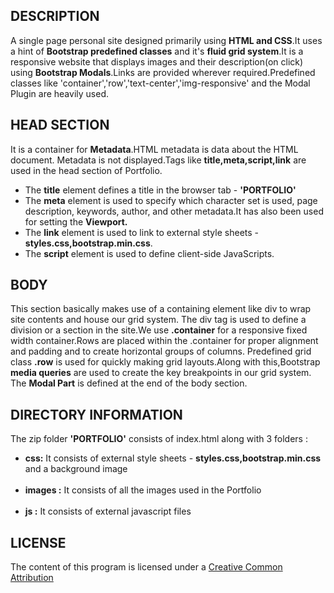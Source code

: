 ## DESCRIPTION

A single page personal site designed primarily using **HTML and CSS**.It uses a hint of **Bootstrap predefined classes** and it's **fluid grid system**.It is a responsive website that displays images and their description(on click) using **Bootstrap Modals**.Links are provided wherever required.Predefined classes like 'container','row','text-center','img-responsive' and the Modal Plugin are heavily used.


## HEAD SECTION

It is a container for **Metadata**.HTML metadata is data about the HTML document. Metadata is not displayed.Tags like **title,meta,script,link** are used in the head section of Portfolio.

* The <strong>title</strong> element defines a title in the browser tab - <strong>'PORTFOLIO'</strong></li>
* The <strong>meta</strong> element is used to specify which character set is used, page description, keywords, author, and other metadata.It has also been used for setting the <strong>Viewport.</strong></li>
* The <strong>link</strong> element is used to link to external style sheets - <strong>styles.css,bootstrap.min.css</strong>.</li>
* The <strong>script</strong> element is used to define client-side JavaScripts. 


## BODY

This section basically makes use of a containing element like div to wrap site contents and house our grid system.
The div tag is used to define a division or a section in the site.We use <strong>.container</strong> for a responsive fixed width container.Rows are placed within the .container for proper alignment and padding and to create horizontal groups of columns.
Predefined grid class <strong>.row</strong> is used for quickly making grid layouts.Along with this,Bootstrap <strong>media queries</strong> are used to create the key breakpoints in our grid system.
The <strong>Modal Part</strong> is defined at the end of the body section.


## DIRECTORY INFORMATION

The zip folder <strong>'PORTFOLIO'</strong> consists of index.html along with 3 folders :

* <strong>css:</strong> It consists of external style sheets - <strong>styles.css,bootstrap.min.css</strong> and a background image</li><br>
* <strong>images :</strong> It consists of all the images used in the Portfolio</li><br>
* <strong>js :</strong> It consists of external javascript files</li>


## LICENSE

The content of this program is licensed under a <a href="https://creativecommons.org/licenses/by/2.0/">Creative Common Attribution</a>
